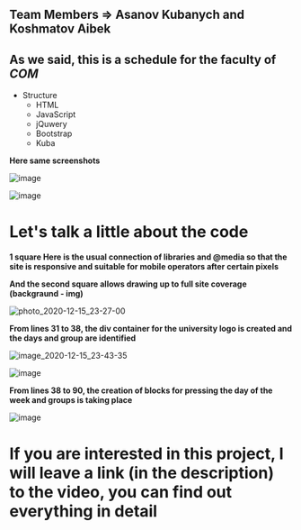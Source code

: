 ##  Team Members => Asanov Kubanych and Koshmatov Aibek 
 ## As we said, this is a schedule for the faculty of _COM_ 
  * Structure 
      * HTML
      * JavaScript
      * jQuwery 
      * Bootstrap
      * Kuba

 **Here same screenshots**
 
![image](https://user-images.githubusercontent.com/58214386/102248963-07636f00-3f2c-11eb-9fc5-740fc8e78811.png)

![image](https://user-images.githubusercontent.com/58214386/102249130-37ab0d80-3f2c-11eb-9f2c-887262b0bf04.png)

# Let's talk a little about the code
**1 square  Here is the usual connection of libraries and @media so that the site is responsive and suitable for mobile operators after certain pixels**

**And the second square allows drawing up to full site coverage (backgraund - img)**

![photo_2020-12-15_23-27-00](https://user-images.githubusercontent.com/58214386/102251115-94a7c300-3f2e-11eb-87a6-9d800a11ed5a.png)

**From lines 31 to 38, the div container for the university logo is created and the days and group are identified**

![image_2020-12-15_23-43-35](https://user-images.githubusercontent.com/58214386/102251787-78585600-3f2f-11eb-93e8-f3ba56ca8a6a.png)

![image](https://user-images.githubusercontent.com/58214386/102252541-67f4ab00-3f30-11eb-9513-5c9a2978e8c2.png)

**From lines 38 to 90, the creation of blocks for pressing the day of the week and groups is taking place**

![image](https://user-images.githubusercontent.com/58214386/102253274-4f38c500-3f31-11eb-906d-eff52ce8a7ab.png)

# If you are interested in this project, I will leave a link (in the description) to the video, you can find out everything in detail
